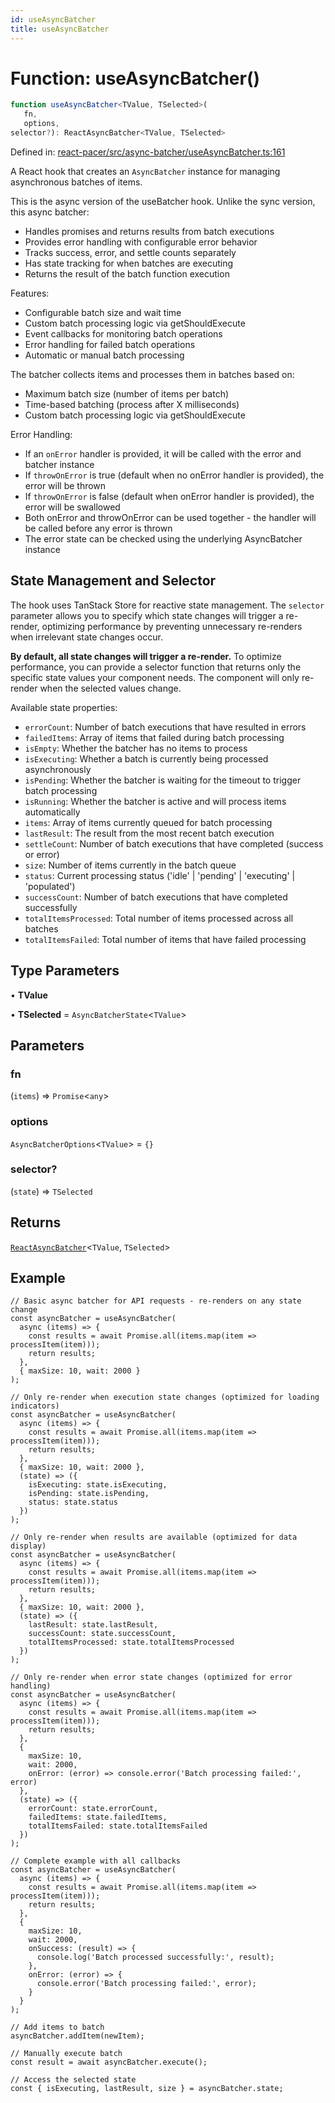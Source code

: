 ```yaml
---
id: useAsyncBatcher
title: useAsyncBatcher
---
```


<!-- DO NOT EDIT: this page is autogenerated from the type comments -->

# Function: useAsyncBatcher()

```ts
function useAsyncBatcher<TValue, TSelected>(
   fn, 
   options, 
selector?): ReactAsyncBatcher<TValue, TSelected>
```

Defined in: [react-pacer/src/async-batcher/useAsyncBatcher.ts:161](https://github.com/TanStack/pacer/blob/main/packages/react-pacer/src/async-batcher/useAsyncBatcher.ts#L161)

A React hook that creates an `AsyncBatcher` instance for managing asynchronous batches of items.

This is the async version of the useBatcher hook. Unlike the sync version, this async batcher:
- Handles promises and returns results from batch executions
- Provides error handling with configurable error behavior
- Tracks success, error, and settle counts separately
- Has state tracking for when batches are executing
- Returns the result of the batch function execution

Features:
- Configurable batch size and wait time
- Custom batch processing logic via getShouldExecute
- Event callbacks for monitoring batch operations
- Error handling for failed batch operations
- Automatic or manual batch processing

The batcher collects items and processes them in batches based on:
- Maximum batch size (number of items per batch)
- Time-based batching (process after X milliseconds)
- Custom batch processing logic via getShouldExecute

Error Handling:
- If an `onError` handler is provided, it will be called with the error and batcher instance
- If `throwOnError` is true (default when no onError handler is provided), the error will be thrown
- If `throwOnError` is false (default when onError handler is provided), the error will be swallowed
- Both onError and throwOnError can be used together - the handler will be called before any error is thrown
- The error state can be checked using the underlying AsyncBatcher instance

## State Management and Selector

The hook uses TanStack Store for reactive state management. The `selector` parameter allows you
to specify which state changes will trigger a re-render, optimizing performance by preventing
unnecessary re-renders when irrelevant state changes occur.

**By default, all state changes will trigger a re-render.** To optimize performance, you can
provide a selector function that returns only the specific state values your component needs.
The component will only re-render when the selected values change.

Available state properties:
- `errorCount`: Number of batch executions that have resulted in errors
- `failedItems`: Array of items that failed during batch processing
- `isEmpty`: Whether the batcher has no items to process
- `isExecuting`: Whether a batch is currently being processed asynchronously
- `isPending`: Whether the batcher is waiting for the timeout to trigger batch processing
- `isRunning`: Whether the batcher is active and will process items automatically
- `items`: Array of items currently queued for batch processing
- `lastResult`: The result from the most recent batch execution
- `settleCount`: Number of batch executions that have completed (success or error)
- `size`: Number of items currently in the batch queue
- `status`: Current processing status ('idle' | 'pending' | 'executing' | 'populated')
- `successCount`: Number of batch executions that have completed successfully
- `totalItemsProcessed`: Total number of items processed across all batches
- `totalItemsFailed`: Total number of items that have failed processing

## Type Parameters

• **TValue**

• **TSelected** = `AsyncBatcherState`\<`TValue`\>

## Parameters

### fn

(`items`) => `Promise`\<`any`\>

### options

`AsyncBatcherOptions`\<`TValue`\> = `{}`

### selector?

(`state`) => `TSelected`

## Returns

[`ReactAsyncBatcher`](../../interfaces/reactasyncbatcher.md)\<`TValue`, `TSelected`\>

## Example

```tsx
// Basic async batcher for API requests - re-renders on any state change
const asyncBatcher = useAsyncBatcher(
  async (items) => {
    const results = await Promise.all(items.map(item => processItem(item)));
    return results;
  },
  { maxSize: 10, wait: 2000 }
);

// Only re-render when execution state changes (optimized for loading indicators)
const asyncBatcher = useAsyncBatcher(
  async (items) => {
    const results = await Promise.all(items.map(item => processItem(item)));
    return results;
  },
  { maxSize: 10, wait: 2000 },
  (state) => ({
    isExecuting: state.isExecuting,
    isPending: state.isPending,
    status: state.status
  })
);

// Only re-render when results are available (optimized for data display)
const asyncBatcher = useAsyncBatcher(
  async (items) => {
    const results = await Promise.all(items.map(item => processItem(item)));
    return results;
  },
  { maxSize: 10, wait: 2000 },
  (state) => ({
    lastResult: state.lastResult,
    successCount: state.successCount,
    totalItemsProcessed: state.totalItemsProcessed
  })
);

// Only re-render when error state changes (optimized for error handling)
const asyncBatcher = useAsyncBatcher(
  async (items) => {
    const results = await Promise.all(items.map(item => processItem(item)));
    return results;
  },
  {
    maxSize: 10,
    wait: 2000,
    onError: (error) => console.error('Batch processing failed:', error)
  },
  (state) => ({
    errorCount: state.errorCount,
    failedItems: state.failedItems,
    totalItemsFailed: state.totalItemsFailed
  })
);

// Complete example with all callbacks
const asyncBatcher = useAsyncBatcher(
  async (items) => {
    const results = await Promise.all(items.map(item => processItem(item)));
    return results;
  },
  {
    maxSize: 10,
    wait: 2000,
    onSuccess: (result) => {
      console.log('Batch processed successfully:', result);
    },
    onError: (error) => {
      console.error('Batch processing failed:', error);
    }
  }
);

// Add items to batch
asyncBatcher.addItem(newItem);

// Manually execute batch
const result = await asyncBatcher.execute();

// Access the selected state
const { isExecuting, lastResult, size } = asyncBatcher.state;
```
